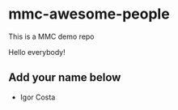 # mmc-awesome-people
This is a MMC demo repo

Hello everybody!


## Add your name below

- Igor Costa
